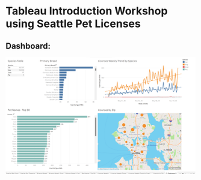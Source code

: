 # Tableau Introduction Workshop using Seattle Pet Licenses

## Dashboard:

![](Screenshot_2022-07-29-12-50-29.png)
